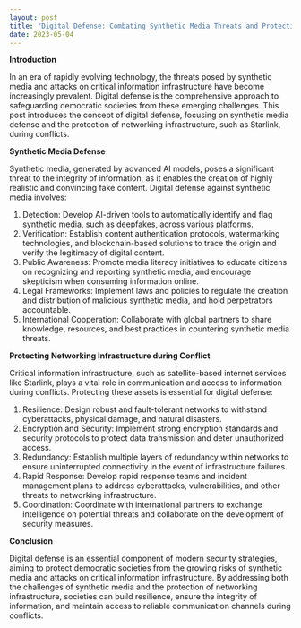 ```yaml
---
layout: post
title: "Digital Defense: Combating Synthetic Media Threats and Protecting Information Infrastructure"
date: 2023-05-04
---
```


**Introduction**

In an era of rapidly evolving technology, the threats posed by synthetic media and attacks on critical information infrastructure have become increasingly prevalent. Digital defense is the comprehensive approach to safeguarding democratic societies from these emerging challenges. This post introduces the concept of digital defense, focusing on synthetic media defense and the protection of networking infrastructure, such as Starlink, during conflicts.

**Synthetic Media Defense**

Synthetic media, generated by advanced AI models, poses a significant threat to the integrity of information, as it enables the creation of highly realistic and convincing fake content. Digital defense against synthetic media involves:

1. Detection: Develop AI-driven tools to automatically identify and flag synthetic media, such as deepfakes, across various platforms.
2. Verification: Establish content authentication protocols, watermarking technologies, and blockchain-based solutions to trace the origin and verify the legitimacy of digital content.
3. Public Awareness: Promote media literacy initiatives to educate citizens on recognizing and reporting synthetic media, and encourage skepticism when consuming information online.
4. Legal Frameworks: Implement laws and policies to regulate the creation and distribution of malicious synthetic media, and hold perpetrators accountable.
5. International Cooperation: Collaborate with global partners to share knowledge, resources, and best practices in countering synthetic media threats.

**Protecting Networking Infrastructure during Conflict**

Critical information infrastructure, such as satellite-based internet services like Starlink, plays a vital role in communication and access to information during conflicts. Protecting these assets is essential for digital defense:

1. Resilience: Design robust and fault-tolerant networks to withstand cyberattacks, physical damage, and natural disasters.
2. Encryption and Security: Implement strong encryption standards and security protocols to protect data transmission and deter unauthorized access.
3. Redundancy: Establish multiple layers of redundancy within networks to ensure uninterrupted connectivity in the event of infrastructure failures.
4. Rapid Response: Develop rapid response teams and incident management plans to address cyberattacks, vulnerabilities, and other threats to networking infrastructure.
5. Coordination: Coordinate with international partners to exchange intelligence on potential threats and collaborate on the development of security measures.

**Conclusion**

Digital defense is an essential component of modern security strategies, aiming to protect democratic societies from the growing risks of synthetic media and attacks on critical information infrastructure. By addressing both the challenges of synthetic media and the protection of networking infrastructure, societies can build resilience, ensure the integrity of information, and maintain access to reliable communication channels during conflicts.
